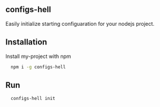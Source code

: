 ## configs-hell

Easily initialize starting configuaration for your nodejs project.


## Installation

Install my-project with npm

```bash
  npm i -g configs-hell
```
    
## Run 

```bash
  configs-hell init
```

